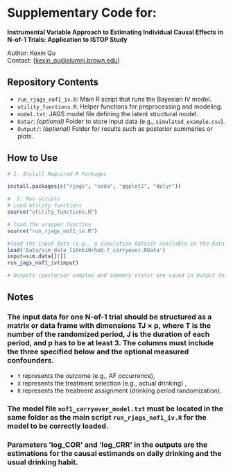 # Supplementary Code for:
**Instrumental Variable Approach to Estimating Individual Causal Effects in N-of-1 Trials: Application to ISTOP Study**

Author: Kexin Qu  
Contact: [kexin_qu@alumni.brown.edu]


## Repository Contents

- `run_rjags_nof1_iv.R`: Main R script that runs the Bayesian IV model.
- `utility_functions.R`: Helper functions for preprocessing and modeling.
- `model.txt`: JAGS model file defining the latent structural model.
- `Data/`: *(optional)* Folder to store input data (e.g., `simulated_example.csv`).
- `Output/`: *(optional)* Folder for results such as posterior summaries or plots.

## How to Use

```r
# 1. Install Required R Packages

install.packages(c("rjags", "coda", "ggplot2", "dplyr"))

#  2. Run scripts
# Load utility functions
source("utility_functions.R")

# load the wrapper function
source("run_rjags_nof1_iv.R")

#load the input data (e.g., a simulation dataset available in the Data folder
load('Data/sim_data_l10nb10rho0.7_carryover.RData')
input=sim.data[[1]]
run_jags_nof1_iv(input)

# Outputs (posterior samples and summary stats) are saved in Output folder by default
```

## Notes

### The input data for one N-of-1 trial should be structured as a matrix or data frame with dimensions TJ × p, where T is the number of the randomized period, J is the duration of each period, and p has to be at least 3. The columns must include the three specified below and the optional measured confounders. 
  - `Y` represents the outcome (e.g., AF occurrence),
  - `X` represents the treatment selection (e.g., actual drinking) ,
  - `R` represents the treatment assignment (drinking period randomization).

 ### The model file `nof1_carryover_model.txt` must be located in the same folder as the main script `run_rjags_nof1_iv.R` for the model to be correctly loaded.

 ### Parameters 'log_COR' and 'log_CRR' in the outputs are the estimations for the causal estimands on daily drinking and the usual drinking habit. 
